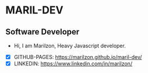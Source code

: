 # MARIL-DEV

## Software Developer

- Hi, I am Marilzon, Heavy Javascript developer.

- [x] GITHUB-PAGES: https://marilzon.github.io/maril-dev/
- [x] LINKEDIN: https://www.linkedin.com/in/marilzon/
